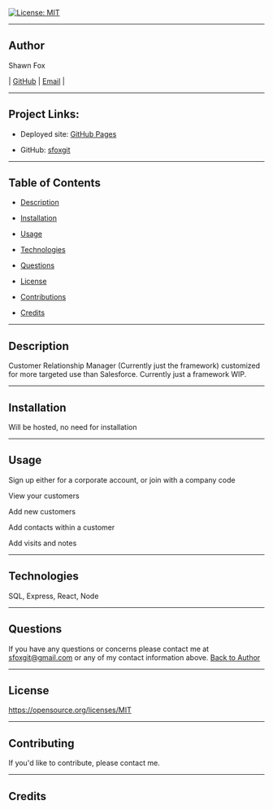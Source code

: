 [![License: MIT](https://img.shields.io/badge/License-MIT-yellow.svg)](https://opensource.org/licenses/MIT)
  
---
## Author
  
Shawn Fox
  
  
| [GitHub](https://github.com/sfoxgit) | [Email](sfoxgit@gmail.com) |
  
---
## Project Links:
  
- Deployed site: [GitHub Pages]()
  
- GitHub: [sfoxgit](https://github.com/sfoxgit/socket-chat)
  
---
## Table of Contents
  
- [Description](##Description)
  
- [Installation](##Installation)
  
- [Usage](##Usage)
  
- [Technologies](##Technologies)
  
- [Questions](##Questions)
  
- [License](##License)
  
- [Contributions](##Contributing)
  
- [Credits](##Credits)
  
---
## Description
  
Customer Relationship Manager (Currently just the framework) customized for more targeted use than Salesforce. Currently just a framework WIP.

---
## Installation
  
Will be hosted, no need for installation

---
## Usage
  
Sign up either for a corporate account, or join with a company code

View your customers

Add new customers

Add contacts within a customer

Add visits and notes

---
## Technologies

SQL, Express, React, Node
  
---
## Questions
  
If you have any questions or concerns please contact me at sfoxgit@gmail.com or any of my contact information above. [Back to Author](##Author) 
  
--- 
 
## License 
 
https://opensource.org/licenses/MIT
  
---
## Contributing
  
If you'd like to contribute, please contact me.
  
---
## Credits
  

  

